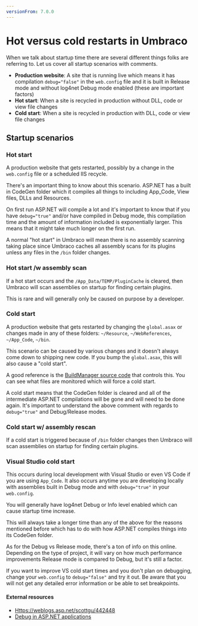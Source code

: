 ```yaml
---
versionFrom: 7.0.0
---
```


# Hot versus cold restarts in Umbraco

When we talk about startup time there are several different things folks are referring to. Let us cover all startup scenarios with comments.

* **Production website**: A site that is running live which means it has compilation `debug="false"` in the `web.config` file and it is built in Release mode and without log4net Debug mode enabled (these are important factors)
* **Hot start**: When a site is recycled in production without DLL, code or view file changes
* **Cold start**: When a site is recycled in production with DLL, code or view file changes

## Startup scenarios

### Hot start
A production website that gets restarted, possibly by a change in the `web.config` file or a scheduled IIS recycle.

There's an important thing to know about this scenario. ASP.NET has a built in CodeGen folder which it compiles all things to including App_Code, View files, DLLs and Resources.

On first run ASP.NET will compile a lot and it's important to know that if you have `debug="true"` and/or have compiled in Debug mode, this compilation time and the amount of information included is exponentially larger. This means that it might take much longer on the first run.

A normal "hot start" in Umbraco will mean there is no assembly scanning taking place since Umbraco caches all assembly scans for its plugins unless any files in the `/bin` folder changes.

### Hot start /w assembly scan

If a hot start occurs and the `/App_Data/TEMP/PluginCache` is cleared, then Umbraco will scan assemblies on startup for finding certain plugins.

This is rare and will generally only be caused on purpose by a developer.

### Cold start

A production website that gets restarted by changing the `global.asax` or changes made in any of these folders: `~/Resource`, `~/WebReferences`, `~/App_Code`, `~/bin`.

This scenario can be caused by various changes and it doesn't always come down to shipping new code. If you bump the `global.asax`, this will also cause a "cold start".

A good reference is the [BuildManager source code](https://referencesource.microsoft.com/#System.Web/Compilation/BuildManager.cs,577) that controls this. You can see what files are monitored which will force a cold start.

A cold start means that the CodeGen folder is cleared and all of the intermediate ASP.NET compilations will be gone and will need to be done again. It's important to understand the above comment with regards to `debug="true"` and Debug/Release modes.

### Cold start w/ assembly rescan

If a cold start is triggered because of `/bin` folder changes then Umbraco will scan assemblies on startup for finding certain plugins.

### Visual Studio cold start

This occurs during local development with Visual Studio or even VS Code if you are using `App_Code`. It also occurs anytime you are developing locally with assemblies built in Debug mode and with `debug="true"` in your `web.config`.

You will generally have log4net Debug or Info level enabled which can cause startup time increase.

This will always take a longer time than any of the above for the reasons mentioned before which has to do with how ASP.NET compiles things into its CodeGen folder.

As for the Debug vs Release mode, there's a ton of info on this online. Depending on the type of project, it will vary on how much performance improvements Release mode is compared to Debug, but it's still a factor.

If you want to improve VS cold start times and you don't plan on debugging, change your `web.config` to `debug="false"` and try it out. Be aware that you will not get any detailed error information or be able to set breakpoints.

#### External resources

* [Https://weblogs.asp.net/scottgu/442448](https://weblogs.asp.net/scottgu/442448)
* [Debug in ASP.NET applications](https://blogs.msdn.microsoft.com/prashant_upadhyay/2011/07/14/why-debugfalse-in-asp-net-applications-in-production-environment/)